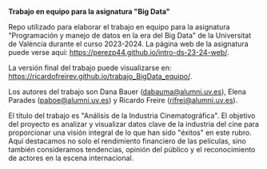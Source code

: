 **Trabajo en equipo para la asignatura "Big Data"**

Repo utilizado para elaborar el trabajo en equipo para la asignatura "Programación y manejo de datos en la era del Big Data" de la Universitat de València durante el curso 2023-2024. La página web de la asignatura puede verse aquí: <https://perezp44.github.io/intro-ds-23-24-web/>.

La versión final del trabajo puede visualizarse en: <https://ricardofreirev.github.io/trabajo_BigData_equipo/>.

Los autores del trabajo son Dana Bauer (dabauma@alumni.uv.es), Elena Parades (paboe@alumni.uv.es) y Ricardo Freire (rifrei@alumni.uv.es).

El título del trabajo es "Análisis de la Industria Cinematográfica". El objetivo del proyecto es analizar y visualizar datos clave de la industria del cine para proporcionar una visión integral de lo que han sido "éxitos" en este rubro. Aquí destacamos no solo el rendimiento financiero de las películas, sino también consideramos tendencias, opinión del público y el reconocimiento de actores en la escena internacional.